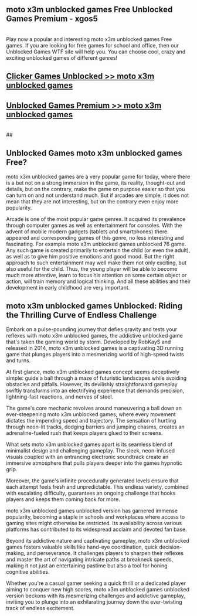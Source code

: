 ## moto x3m unblocked games Free Unblocked Games Premium - xgos5 <br>
<br>
Play now a popular and interesting moto x3m unblocked games Free games. If you are looking for free games for school and office, then our Unblocked Games WTF site will help you. You can choose cool, crazy and exciting unblocked games of different genres!


##  [Clicker Games Unblocked >> moto x3m unblocked games](http://freeplayer.one?title=moto_x3m_unblocked_games&ref=05)

##  [Unblocked Games Premium >> moto x3m unblocked games](http://freeplayer.one?title=moto_x3m_unblocked_games&ref=05)
  <br>
  ##



## Unblocked Games moto x3m unblocked games Free?

moto x3m unblocked games are a very popular game for today, where there is a bet not on a strong immersion in the game, its reality, thought-out and details, but on the contrary, make the game on purpose easier so that you can turn on and not understand much. But if arcades are simple, it does not mean that they are not interesting, but on the contrary even enjoy more popularity.

Arcade is one of the most popular game genres. It acquired its prevalence through computer games as well as entertainment for consoles. With the advent of mobile modern gadgets (tablets and smartphones) there appeared and corresponding games of this genre, no less interesting and fascinating. For example moto x3m unblocked games unblocked 76 game. Any such game is created primarily to entertain the child (or even the adult), as well as to give him positive emotions and good mood. But the right approach to such entertainment may well make them not only exciting, but also useful for the child. Thus, the young player will be able to become much more attentive, learn to focus his attention on some certain object or action, will train memory and logical thinking. And all these abilities and their development in early childhood are very important.

##  moto x3m unblocked games Unblocked: Riding the Thrilling Curve of Endless Challenge

Embark on a pulse-pounding journey that defies gravity and tests your reflexes with moto x3m unblocked games, the addictive unblocked game that's taken the gaming world by storm. Developed by RobKayS and released in 2014, moto x3m unblocked games is a captivating 3D running game that plunges players into a mesmerizing world of high-speed twists and turns.

At first glance, moto x3m unblocked games concept seems deceptively simple: guide a ball through a maze of futuristic landscapes while avoiding obstacles and pitfalls. However, its devilishly straightforward gameplay swiftly transforms into an electrifying experience that demands precision, lightning-fast reactions, and nerves of steel.

The game's core mechanic revolves around maneuvering a ball down an ever-steepening moto x3m unblocked games, where every movement dictates the impending speed and trajectory. The sensation of hurtling through neon-lit tracks, dodging barriers and jumping chasms, creates an adrenaline-fueled rush that keeps players glued to their screens.

What sets moto x3m unblocked games apart is its seamless blend of minimalist design and challenging gameplay. The sleek, neon-infused visuals coupled with an entrancing electronic soundtrack create an immersive atmosphere that pulls players deeper into the games hypnotic grip.

Moreover, the game's infinite procedurally generated levels ensure that each attempt feels fresh and unpredictable. This endless variety, combined with escalating difficulty, guarantees an ongoing challenge that hooks players and keeps them coming back for more.

moto x3m unblocked games unblocked version has garnered immense popularity, becoming a staple in schools and workplaces where access to gaming sites might otherwise be restricted. Its availability across various platforms has contributed to its widespread acclaim and devoted fan base.

Beyond its addictive nature and captivating gameplay, moto x3m unblocked games fosters valuable skills like hand-eye coordination, quick decision-making, and perseverance. It challenges players to sharpen their reflexes and master the art of navigating intricate paths at breakneck speeds, making it not just an entertaining pastime but also a tool for honing cognitive abilities.

Whether you're a casual gamer seeking a quick thrill or a dedicated player aiming to conquer new high scores, moto x3m unblocked games unblocked version beckons with its mesmerizing challenges and addictive gameplay, inviting you to plunge into an exhilarating journey down the ever-twisting track of endless excitement.